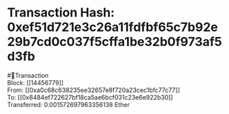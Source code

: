 
Transaction Hash: 0xef51d721e3c26a11fdfbf65c7b92e29b7cd0c037f5cffa1be32b0f973af5d3fb
====================================================================================
  
#💸Transaction  
Block: [[14456779]]  
From: [[0xa0c68c638235ee32657e8f720a23cec1bfc77c77]]  
To: [[0x8484ef722627bf18ca5ae6bcf031c23e6e922b30]]  
Transferred: 0.001572697963356138 Ether